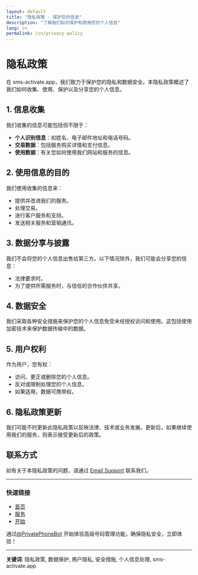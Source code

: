 ```yaml
---
layout: default
title: "隐私政策 - 保护您的信息"
description: "了解我们如何保护和使用您的个人信息"
lang: cn
permalink: /cn/privacy-policy
---
```


# 隐私政策

在 sms-activate.app，我们致力于保护您的隐私和数据安全。本隐私政策概述了我们如何收集、使用、保护以及分享您的个人信息。

## 1. 信息收集

我们收集的信息可能包括但不限于：

- **个人识别信息**：如姓名、电子邮件地址和电话号码。
- **交易数据**：包括服务购买详情和支付信息。
- **使用数据**：有关您如何使用我们网站和服务的信息。

## 2. 使用信息的目的

我们使用收集的信息来：

- 提供并改进我们的服务。
- 处理交易。
- 进行客户服务和支持。
- 发送相关服务和营销通讯。

## 3. 数据分享与披露

我们不会将您的个人信息出售给第三方。以下情况除外，我们可能会分享您的信息：

- 法律要求时。
- 为了提供所需服务时，与信任的合作伙伴共享。

## 4. 数据安全

我们采取各种安全措施来保护您的个人信息免受未经授权访问和使用。这包括使用加密技术来保护数据传输中的数据。

## 5. 用户权利

作为用户，您有权：

- 访问、更正或删除您的个人信息。
- 反对或限制处理您的个人信息。
- 如果适用，数据可携带权。

## 6. 隐私政策更新

我们可能不时更新此隐私政策以反映法律、技术或业务发展。更新后，如果继续使用我们的服务，则表示接受更新后的政策。

## 联系方式

如有关于本隐私政策的问题，请通过 [Email Support](mailto:support@sms-activate.app) 联系我们。

---

### 快速链接
- [首页](/cn/)
- [服务](/cn/services)
- [开始](/cn/get-started)

通过[@PrivatePhoneBot](https://t.me/PrivatePhoneBot) 开始体验高级号码管理功能，确保隐私安全，立即体验！

---

**关键词**: 隐私政策, 数据保护, 用户隐私, 安全措施, 个人信息处理, sms-activate.app